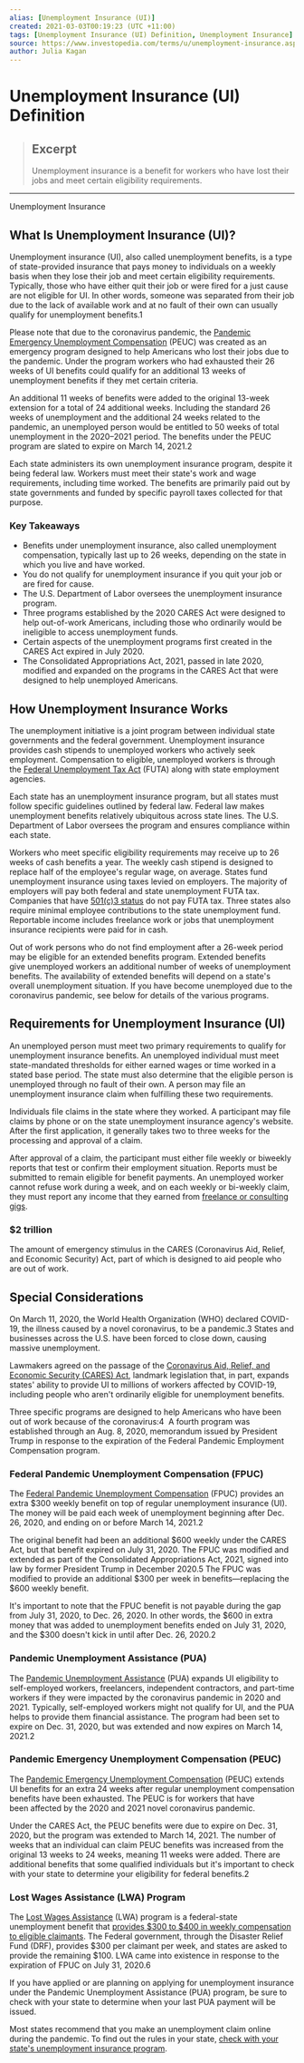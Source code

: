 ```yaml
---
alias: [Unemployment Insurance (UI)]
created: 2021-03-03T00:19:23 (UTC +11:00)
tags: [Unemployment Insurance (UI) Definition, Unemployment Insurance]
source: https://www.investopedia.com/terms/u/unemployment-insurance.asp
author: Julia Kagan
---
```


# Unemployment Insurance (UI) Definition

> ## Excerpt
> Unemployment insurance is a benefit for workers who have lost their jobs and meet certain eligibility requirements.

---

Unemployment Insurance
## What Is Unemployment Insurance (UI)?

Unemployment insurance (UI), also called unemployment benefits, is a type of state-provided insurance that pays money to individuals on a weekly basis when they lose their job and meet certain eligibility requirements. Typically, those who have either quit their job or were fired for a just cause are not eligible for UI. In other words, someone was separated from their job due to the lack of available work and at no fault of their own can usually qualify for unemployment benefits.1

Please note that due to the coronavirus pandemic, the [Pandemic Emergency Unemployment Compensation](https://www.investopedia.com/pandemic-emergency-unemployment-compensation-peuc-definition-4802046) (PEUC) was created as an emergency program designed to help Americans who lost their jobs due to the pandemic. Under the program workers who had exhausted their 26 weeks of UI benefits could qualify for an additional 13 weeks of unemployment benefits if they met certain criteria.

An additional 11 weeks of benefits were added to the original 13-week extension for a total of 24 additional weeks. Including the standard 26 weeks of unemployment and the additional 24 weeks related to the pandemic, an unemployed person would be entitled to 50 weeks of total unemployment in the 2020–2021 period. The benefits under the PEUC program are slated to expire on March 14, 2021.2

Each state administers its own unemployment insurance program, despite it being federal law. Workers must meet their state's work and wage requirements, including time worked. The benefits are primarily paid out by state governments and funded by specific payroll taxes collected for that purpose.

### Key Takeaways

-   Benefits under unemployment insurance, also called unemployment compensation, typically last up to 26 weeks, depending on the state in which you live and have worked.
-   You do not qualify for unemployment insurance if you quit your job or are fired for cause.
-   The U.S. Department of Labor oversees the unemployment insurance program.
-   Three programs established by the 2020 CARES Act were designed to help out-of-work Americans, including those who ordinarily would be ineligible to access unemployment funds.
-   Certain aspects of the unemployment programs first created in the CARES Act expired in July 2020.
-   The Consolidated Appropriations Act, 2021, passed in late 2020, modified and expanded on the programs in the CARES Act that were designed to help unemployed Americans.

## How Unemployment Insurance Works

The unemployment initiative is a joint program between individual state governments and the federal government. Unemployment insurance provides cash stipends to unemployed workers who actively seek employment. Compensation to eligible, unemployed workers is through the [Federal Unemployment Tax Act](https://www.investopedia.com/terms/f/federal-unemployment-tax-act-futa.asp) (FUTA) along with state employment agencies.

Each state has an unemployment insurance program, but all states must follow specific guidelines outlined by federal law. Federal law makes unemployment benefits relatively ubiquitous across state lines. The U.S. Department of Labor oversees the program and ensures compliance within each state.

Workers who meet specific eligibility requirements may receive up to 26 weeks of cash benefits a year. The weekly cash stipend is designed to replace half of the employee's regular wage, on average. States fund unemployment insurance using taxes levied on employers. The majority of employers will pay both federal and state unemployment FUTA tax. Companies that have [501(c)3 status](https://www.investopedia.com/terms/1/501c3-organizations.asp) do not pay FUTA tax. Three states also require minimal employee contributions to the state unemployment fund. Reportable income includes freelance work or jobs that unemployment insurance recipients were paid for in cash.

Out of work persons who do not find employment after a 26-week period may be eligible for an extended benefits program. Extended benefits give unemployed workers an additional number of weeks of unemployment benefits. The availability of extended benefits will depend on a state's overall unemployment situation. If you have become unemployed due to the coronavirus pandemic, see below for details of the various programs.

## Requirements for Unemployment Insurance (UI)

An unemployed person must meet two primary requirements to qualify for unemployment insurance benefits. An unemployed individual must meet state-mandated thresholds for either earned wages or time worked in a stated base period. The state must also determine that the eligible person is unemployed through no fault of their own. A person may file an unemployment insurance claim when fulfilling these two requirements.

Individuals file claims in the state where they worked. A participant may file claims by phone or on the state unemployment insurance agency's website. After the first application, it generally takes two to three weeks for the processing and approval of a claim.

After approval of a claim, the participant must either file weekly or biweekly reports that test or confirm their employment situation. Reports must be submitted to remain eligible for benefit payments. An unemployed worker cannot refuse work during a week, and on each weekly or bi-weekly claim, they must report any income that they earned from [freelance or consulting gigs](https://www.investopedia.com/terms/f/freelancer.asp).

### $2 trillion

The amount of emergency stimulus in the CARES (Coronavirus Aid, Relief, and Economic Security) Act, part of which is designed to aid people who are out of work.

## Special Considerations

On March 11, 2020, the World Health Organization (WHO) declared COVID-19, the illness caused by a novel coronavirus, to be a pandemic.3 States and businesses across the U.S. have been forced to close down, causing massive unemployment.

Lawmakers agreed on the passage of the [Coronavirus Aid, Relief, and Economic Security (CARES) Act](https://www.investopedia.com/coronavirus-aid-relief-and-economic-security-cares-act-4800707), landmark legislation that, in part, expands states' ability to provide UI to millions of workers affected by COVID-19, including people who aren't ordinarily eligible for unemployment benefits.

Three specific programs are designed to help Americans who have been out of work because of the coronavirus:4  A fourth program was established through an Aug. 8, 2020, memorandum issued by President Trump in response to the expiration of the Federal Pandemic Employment Compensation program.

### Federal Pandemic Unemployment Compensation (FPUC)

The [Federal Pandemic Unemployment Compensation](https://www.investopedia.com/federal-pandemic-unemployment-compensation-fpuc-definition-4802039) (FPUC) provides an extra $300 weekly benefit on top of regular unemployment insurance (UI). The money will be paid each week of unemployment beginning after Dec. 26, 2020, and ending on or before March 14, 2021.2

The original benefit had been an additional $600 weekly under the CARES Act, but that benefit expired on July 31, 2020. The FPUC was modified and extended as part of the Consolidated Appropriations Act, 2021, signed into law by former President Trump in December 2020.5 The FPUC was modified to provide an additional $300 per week in benefits—replacing the $600 weekly benefit.

It's important to note that the FPUC benefit is not payable during the gap from July 31, 2020, to Dec. 26, 2020. In other words, the $600 in extra money that was added to unemployment benefits ended on July 31, 2020, and the $300 doesn't kick in until after Dec. 26, 2020.2

### Pandemic Unemployment Assistance (PUA)

The [Pandemic Unemployment Assistance](https://www.investopedia.com/pandemic-unemployment-assistance-pua-definition-4802064) (PUA) expands UI eligibility to self-employed workers, freelancers, independent contractors, and part-time workers if they were impacted by the coronavirus pandemic in 2020 and 2021. Typically, self-employed workers might not qualify for UI, and the PUA helps to provide them financial assistance. The program had been set to expire on Dec. 31, 2020, but was extended and now expires on March 14, 2021.2

### Pandemic Emergency Unemployment Compensation (PEUC)

The [Pandemic Emergency Unemployment Compensation](https://www.investopedia.com/pandemic-emergency-unemployment-compensation-peuc-definition-4802046) (PEUC) extends UI benefits for an extra 24 weeks after regular unemployment compensation benefits have been exhausted. The PEUC is for workers that have been affected by the 2020 and 2021 novel coronavirus pandemic.

Under the CARES Act, the PEUC benefits were due to expire on Dec. 31, 2020, but the program was extended to March 14, 2021. The number of weeks that an individual can claim PEUC benefits was increased from the original 13 weeks to 24 weeks, meaning 11 weeks were added. There are additional benefits that some qualified individuals but it's important to check with your state to determine your eligibility for federal benefits.2

### Lost Wages Assistance (LWA) Program

The [Lost Wages Assistance](https://www.investopedia.com/lost-wages-assistance-lwa-program-definition-5076976#citation-1) (LWA) program is a federal-state unemployment benefit that [provides $300 to $400 in weekly compensation to eligible claimants](https://www.investopedia.com/how-to-get-your-extra-usd300-in-unemployment-benefits-5076898). The Federal government, through the Disaster Relief Fund (DRF), provides $300 per claimant per week, and states are asked to provide the remaining $100. LWA came into existence in response to the expiration of FPUC on July 31, 2020.6

If you have applied or are planning on applying for unemployment insurance under the Pandemic Unemployment Assistance (PUA) program, be sure to check with your state to determine when your last PUA payment will be issued.

Most states recommend that you make an unemployment claim online during the pandemic. To find out the rules in your state, [check with your state's unemployment insurance program](https://www.careeronestop.org/LocalHelp/UnemploymentBenefits/find-unemployment-benefits.aspx).
